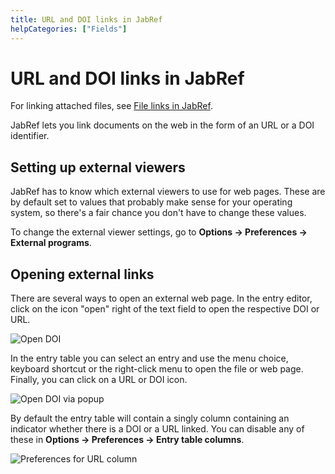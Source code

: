 ```yaml
---
title: URL and DOI links in JabRef
helpCategories: ["Fields"]
---
```


# URL and DOI links in JabRef

For linking attached files, see [File links in JabRef](FileLinks).

JabRef lets you link documents on the web in the form of an URL or a DOI identifier.

## Setting up external viewers

JabRef has to know which external viewers to use for web pages.
These are by default set to values that probably make sense for your operating system, so there's a fair chance you don't have to change these values.

To change the external viewer settings, go to **Options → Preferences → External programs**.

## Opening external links

There are several ways to open an external web page.
In the entry editor, click on the icon "open" right of the text field to open the respective DOI or URL.

![Open DOI](images/EntryEditor-DOI-open.png)

In the entry table you can select an entry and use the menu choice, keyboard shortcut or the right-click menu to open the file or web page.
Finally, you can click on a URL or DOI icon.

![Open DOI via popup](images/EntryTable-DOI-popup.png)

By default the entry table will contain a singly column containing an indicator whether there is a DOI or a URL linked.
You can disable any of these in **Options → Preferences → Entry table columns**.

![Preferences for URL column](images/Preferences-EntryTablColumns-ShowUrlDoiColumn.png)
